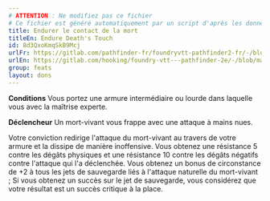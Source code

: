 ```yaml
---
# ATTENTION : Ne modifiez pas ce fichier
# Ce fichier est généré automatiquement par un script d'après les données du module Foundry VTT officiel et de sa traduction
title: Endurer le contact de la mort
titleEn: Endure Death's Touch
id: 8d3QxoKmqSkB9Mcj
urlFr: https://gitlab.com/pathfinder-fr/foundryvtt-pathfinder2-fr/-/blob/master/data/feats/8d3QxoKmqSkB9Mcj.htm
urlEn: https://gitlab.com/hooking/foundry-vtt---pathfinder-2e/-/blob/master/packs/data/feats.db/endure-death-s-touch.json
group: feats
layout: dons
---
```

**Conditions** Vous portez une armure intermédiaire ou lourde dans laquelle vous avec la maîtrise experte.

**Déclencheur** Un mort-vivant vous frappe avec une attaque à mains nues.

Votre conviction redirige l'attaque du mort-vivant au travers de votre armure et la dissipe de manière inoffensive. Vous obtenez une résistance 5 contre les dégâts physiques et une résistance 10 contre les dégâts négatifs contre l'attaque qui l'a déclenchée. Vous obtenez un bonus de circonstance de +2 à tous les jets de sauvegarde liés à l'attaque naturelle du mort-vivant ; Si vous obtenez un succès sur le jet de sauvegarde, vous considérez que votre résultat est un succès critique à la place.


